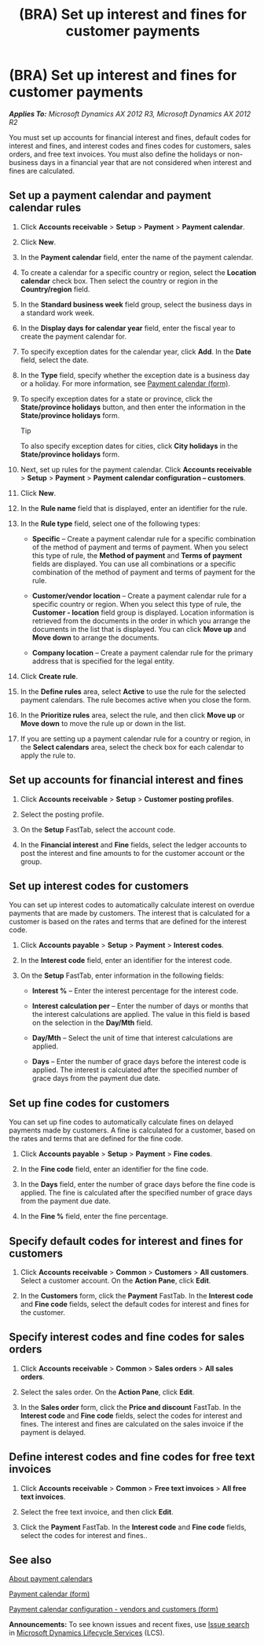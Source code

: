 ﻿---
title: (BRA) Set up interest and fines for customer payments
TOCTitle: (BRA) Set up interest and fines for customer payments
ms:assetid: ed1b025e-57db-4c41-93cf-025885e10069
ms:mtpsurl: https://technet.microsoft.com/en-us/library/JJ680912(v=AX.60)
ms:contentKeyID: 49624337
ms.date: 04/18/2014
mtps_version: v=AX.60
f1_keywords:
- BR - 00036
---

# (BRA) Set up interest and fines for customer payments 


_**Applies To:** Microsoft Dynamics AX 2012 R3, Microsoft Dynamics AX 2012 R2_

You must set up accounts for financial interest and fines, default codes for interest and fines, and interest codes and fines codes for customers, sales orders, and free text invoices. You must also define the holidays or non-business days in a financial year that are not considered when interest and fines are calculated.

## Set up a payment calendar and payment calendar rules

1.  Click **Accounts receivable** \> **Setup** \> **Payment** \> **Payment calendar**.

2.  Click **New**.

3.  In the **Payment calendar** field, enter the name of the payment calendar.

4.  To create a calendar for a specific country or region, select the **Location calendar** check box. Then select the country or region in the **Country/region** field.

5.  In the **Standard business week** field group, select the business days in a standard work week.

6.  In the **Display days for calendar year** field, enter the fiscal year to create the payment calendar for.

7.  To specify exception dates for the calendar year, click **Add**. In the **Date** field, select the date.

8.  In the **Type** field, specify whether the exception date is a business day or a holiday. For more information, see [Payment calendar (form)](https://technet.microsoft.com/en-us/library/jj677409\(v=ax.60\)).

9.  To specify exception dates for a state or province, click the **State/province holidays** button, and then enter the information in the **State/province holidays** form.
    

    > [!TIP]
    > <P>To also specify exception dates for cities, click <STRONG>City holidays</STRONG> in the <STRONG>State/province holidays</STRONG> form.</P>



10. Next, set up rules for the payment calendar. Click **Accounts receivable** \> **Setup** \> **Payment** \> **Payment calendar configuration – customers**.

11. Click **New**.

12. In the **Rule name** field that is displayed, enter an identifier for the rule.

13. In the **Rule type** field, select one of the following types:
    
      - **Specific** – Create a payment calendar rule for a specific combination of the method of payment and terms of payment. When you select this type of rule, the **Method of payment** and **Terms of payment** fields are displayed. You can use all combinations or a specific combination of the method of payment and terms of payment for the rule.
    
      - **Customer/vendor location** – Create a payment calendar rule for a specific country or region. When you select this type of rule, the **Customer - location** field group is displayed. Location information is retrieved from the documents in the order in which you arrange the documents in the list that is displayed. You can click **Move up** and **Move down** to arrange the documents.
    
      - **Company location** – Create a payment calendar rule for the primary address that is specified for the legal entity.

14. Click **Create rule**.

15. In the **Define rules** area, select **Active** to use the rule for the selected payment calendars. The rule becomes active when you close the form.

16. In the **Prioritize rules** area, select the rule, and then click **Move up** or **Move down** to move the rule up or down in the list.

17. If you are setting up a payment calendar rule for a country or region, in the **Select calendars** area, select the check box for each calendar to apply the rule to.

## Set up accounts for financial interest and fines

1.  Click **Accounts receivable** \> **Setup** \> **Customer posting profiles**.

2.  Select the posting profile.

3.  On the **Setup** FastTab, select the account code.

4.  In the **Financial interest** and **Fine** fields, select the ledger accounts to post the interest and fine amounts to for the customer account or the group.

## Set up interest codes for customers

You can set up interest codes to automatically calculate interest on overdue payments that are made by customers. The interest that is calculated for a customer is based on the rates and terms that are defined for the interest code.

1.  Click **Accounts payable** \> **Setup** \> **Payment** \> **Interest codes**.

2.  In the **Interest code** field, enter an identifier for the interest code.

3.  On the **Setup** FastTab, enter information in the following fields:
    
      - **Interest %** – Enter the interest percentage for the interest code.
    
      - **Interest calculation per** – Enter the number of days or months that the interest calculations are applied. The value in this field is based on the selection in the **Day/Mth** field.
    
      - **Day/Mth** – Select the unit of time that interest calculations are applied.
    
      - **Days** – Enter the number of grace days before the interest code is applied. The interest is calculated after the specified number of grace days from the payment due date.

## Set up fine codes for customers

You can set up fine codes to automatically calculate fines on delayed payments made by customers. A fine is calculated for a customer, based on the rates and terms that are defined for the fine code.

1.  Click **Accounts payable** \> **Setup** \> **Payment** \> **Fine codes**.

2.  In the **Fine code** field, enter an identifier for the fine code.

3.  In the **Days** field, enter the number of grace days before the fine code is applied. The fine is calculated after the specified number of grace days from the payment due date.

4.  In the **Fine %** field, enter the fine percentage.

## Specify default codes for interest and fines for customers

1.  Click **Accounts receivable** \> **Common** \> **Customers** \> **All customers**. Select a customer account. On the **Action Pane**, click **Edit**.

2.  In the **Customers** form, click the **Payment** FastTab. In the **Interest code** and **Fine code** fields, select the default codes for interest and fines for the customer.

## Specify interest codes and fine codes for sales orders

1.  Click **Accounts receivable** \> **Common** \> **Sales orders** \> **All sales orders**.

2.  Select the sales order. On the **Action Pane**, click **Edit**.

3.  In the **Sales order** form, click the **Price and discount** FastTab. In the **Interest code** and **Fine code** fields, select the codes for interest and fines. The interest and fines are calculated on the sales invoice if the payment is delayed.

## Define interest codes and fine codes for free text invoices

1.  Click **Accounts receivable** \> **Common** \> **Free text invoices** \> **All free text invoices**.

2.  Select the free text invoice, and then click **Edit**.

3.  Click the **Payment** FastTab. In the **Interest code** and **Fine code** fields, select the codes for interest and fines..

## See also

[About payment calendars](about-payment-calendars.md)

[Payment calendar (form)](https://technet.microsoft.com/en-us/library/jj677409\(v=ax.60\))

[Payment calendar configuration - vendors and customers (form)](https://technet.microsoft.com/en-us/library/jj677400\(v=ax.60\))

  
**Announcements:** To see known issues and recent fixes, use [Issue search](http://go.microsoft.com/fwlink/?linkid=389258) in [Microsoft Dynamics Lifecycle Services](http://go.microsoft.com/fwlink/?linkid=306505) (LCS).

